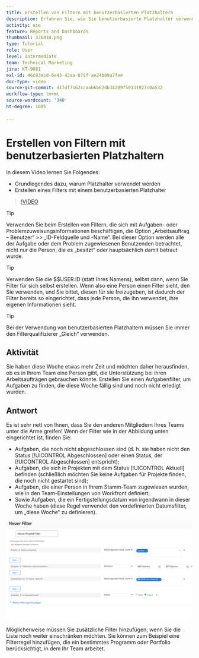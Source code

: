 ```yaml
---
title: Erstellen von Filtern mit benutzerbasierten Platzhaltern
description: Erfahren Sie, wie Sie benutzerbasierte Platzhalter verwenden und wie Sie einen Filter auf der Grundlage der angemeldeten Person erstellen können.
activity: use
feature: Reports and Dashboards
thumbnail: 336810.png
type: Tutorial
role: User
level: Intermediate
team: Technical Marketing
jira: KT-9081
exl-id: 46c83acd-6e43-42aa-875f-ae24b09a7fee
doc-type: video
source-git-commit: d17df7162ccaab6b62db34209f50131927c0a532
workflow-type: tm+mt
source-wordcount: '340'
ht-degree: 100%

---
```


# Erstellen von Filtern mit benutzerbasierten Platzhaltern

In diesem Video lernen Sie Folgendes:

* Grundlegendes dazu, warum Platzhalter verwendet werden
* Erstellen eines Filters mit einem benutzerbasierten Platzhalter

>[!VIDEO](https://video.tv.adobe.com/v/336810/?quality=12&learn=on&enablevpops)

>[!TIP]
>
>Verwenden Sie beim Erstellen von Filtern, die sich mit Aufgaben- oder Problemzuweisungsinformationen beschäftigen, die Option „Arbeitsauftrag – Benutzer“ >> „ID-Feldquelle und -Name“. Bei dieser Option werden alle der Aufgabe oder dem Problem zugewiesenen Benutzenden betrachtet, nicht nur die Person, die es „besitzt“ oder hauptsächlich damit betraut wurde.

>[!TIP]
>
>Verwenden Sie die $$USER.ID (statt Ihres Namens), selbst dann, wenn Sie Filter für sich selbst erstellen. Wenn also eine Person einen Filter sieht, den Sie verwenden, und Sie bittet, diesen für sie freizugeben, ist dadurch der Filter bereits so eingerichtet, dass jede Person, die ihn verwendet, ihre eigenen Informationen sieht.

>[!TIP]
>
>Bei der Verwendung von benutzerbasierten Platzhaltern müssen Sie immer den Filterqualifizierer „Gleich“ verwenden.

## Aktivität

Sie haben diese Woche etwas mehr Zeit und möchten daher herausfinden, ob es in Ihrem Team eine Person gibt, die Unterstützung bei ihren Arbeitsaufträgen gebrauchen könnte. Erstellen Sie einen Aufgabenfilter, um Aufgaben zu finden, die diese Woche fällig sind und noch nicht erledigt wurden.

## Antwort

Es ist sehr nett von Ihnen, dass Sie den anderen Mitgliedern Ihres Teams unter die Arme greifen! Wenn der Filter wie in der Abbildung unten eingerichtet ist, finden Sie:

* Aufgaben, die noch nicht abgeschlossen sind (d. h. sie haben nicht den Status [!UICONTROL Abgeschlossen] oder einen Status, der [!UICONTROL Abgeschlossen] entspricht);
* Aufgaben, die sich in Projekten mit dem Status [!UICONTROL Aktuell] befinden (schließlich möchten Sie keine Aufgaben für Projekte finden, die noch nicht gestartet sind);
* Aufgaben, die einer Person in Ihrem Stamm-Team zugewiesen wurden, wie in den Team-Einstellungen von Workfront definiert;
* Sowie Aufgaben, die ein Fertigstellungsdatum von irgendwann in dieser Woche haben (diese Regel verwendet den vordefinierten Datumsfilter, um „diese Woche“ zu definieren).

![Ein Screenshot des Bildschirms zum Erstellen eines Aufgabenfilters mit einem benutzerbasierten Platzhalter](assets/user-wildcard-exercise-answer.png)

Möglicherweise müssen Sie zusätzliche Filter hinzufügen, wenn Sie die Liste noch weiter einschränken möchten. Sie können zum Beispiel eine Filterregel hinzufügen, die ein bestimmtes Programm oder Portfolio berücksichtigt, in dem Ihr Team arbeitet.
